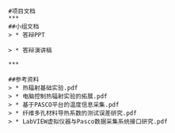 	#项目文档
	***
	##小组文档
	> * 答辩PPT
	
	> * 答辩演讲稿

	***

	##参考资料
	> * 热辐射基础实验.pdf
	> * 电脑控制热辐射实验的拓展.pdf
	> * 基于PASCO平台的温度信息采集.pdf
	> * 纤维多孔材料导热系数的测试误差研究.pdf
	> * LabVIEW虚拟仪器与Pasco数据采集系统接口研究.pdf